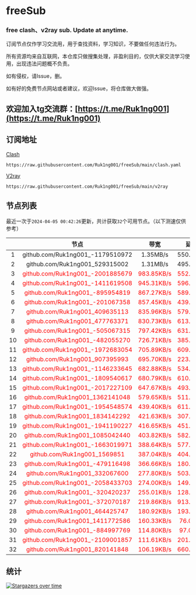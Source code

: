# freeSub
### free clash、v2ray sub. Update at anytime.

订阅节点仅作学习交流用，用于查找资料，学习知识，不要做任何违法行为。

所有资源均来自互联网，本仓库只做搜集处理，非盈利目的，仅供大家交流学习使用，出现违法问题概不负责。

如有侵权，请Issue，删。

如有好的免费节点网站或者建议，欢迎Issue，将仓库做大做强。

## 欢迎加入tg交流群：[https://t.me/Ruk1ng001](https://t.me/Ruk1ng001)

## 订阅地址
[Clash](https://raw.githubusercontent.com/Ruk1ng001/freeSub/main/clash.yaml)
```
https://raw.githubusercontent.com/Ruk1ng001/freeSub/main/clash.yaml
```
[V2ray](https://raw.githubusercontent.com/Ruk1ng001/freeSub/main/v2ray)
```
https://raw.githubusercontent.com/Ruk1ng001/freeSub/main/v2ray
```

## 节点列表

最近一次于`2024-04-05 00:42:26`更新，共计获取`32`个可用节点。（以下测速仅供参考）

|  | 节点 | 带宽 | 延迟 |
|:-:|:--:|:--:|:--:|
 | 1 | github.com/Ruk1ng001_-1179510972 | 1.35MB/s | 550.00ms |
 | 2 | github.com/Ruk1ng001_529315002 | 1.31MB/s | 495.00ms |
 | 3 | <font color=red>github.com/Ruk1ng001_-2001885679</font> | <font color=red>983.85KB/s</font> | <font color=red>552.00ms</font> |
 | 4 | <font color=red>github.com/Ruk1ng001_-1411619508</font> | <font color=red>945.31KB/s</font> | <font color=red>596.00ms</font> |
 | 5 | <font color=red>github.com/Ruk1ng001_-895954819</font> | <font color=red>867.27KB/s</font> | <font color=red>589.00ms</font> |
 | 6 | <font color=red>github.com/Ruk1ng001_-201067358</font> | <font color=red>857.45KB/s</font> | <font color=red>439.00ms</font> |
 | 7 | <font color=red>github.com/Ruk1ng001_409635113</font> | <font color=red>835.96KB/s</font> | <font color=red>579.00ms</font> |
 | 8 | <font color=red>github.com/Ruk1ng001_477763371</font> | <font color=red>830.73KB/s</font> | <font color=red>613.00ms</font> |
 | 9 | <font color=red>github.com/Ruk1ng001_-505067315</font> | <font color=red>797.42KB/s</font> | <font color=red>631.00ms</font> |
 | 10 | <font color=red>github.com/Ruk1ng001_-482055270</font> | <font color=red>726.71KB/s</font> | <font color=red>385.00ms</font> |
 | 11 | <font color=red>github.com/Ruk1ng001_-1972683054</font> | <font color=red>705.89KB/s</font> | <font color=red>609.00ms</font> |
 | 12 | <font color=red>github.com/Ruk1ng001_907395993</font> | <font color=red>695.70KB/s</font> | <font color=red>223.00ms</font> |
 | 13 | <font color=red>github.com/Ruk1ng001_-1146233645</font> | <font color=red>682.88KB/s</font> | <font color=red>534.00ms</font> |
 | 14 | <font color=red>github.com/Ruk1ng001_-1809540617</font> | <font color=red>680.79KB/s</font> | <font color=red>610.00ms</font> |
 | 15 | <font color=red>github.com/Ruk1ng001_-2017227109</font> | <font color=red>647.67KB/s</font> | <font color=red>493.00ms</font> |
 | 16 | <font color=red>github.com/Ruk1ng001_1362141048</font> | <font color=red>579.65KB/s</font> | <font color=red>511.00ms</font> |
 | 17 | <font color=red>github.com/Ruk1ng001_-1954548574</font> | <font color=red>439.40KB/s</font> | <font color=red>611.00ms</font> |
 | 18 | <font color=red>github.com/Ruk1ng001_1834142292</font> | <font color=red>421.63KB/s</font> | <font color=red>307.00ms</font> |
 | 19 | <font color=red>github.com/Ruk1ng001_-1941190227</font> | <font color=red>416.65KB/s</font> | <font color=red>451.00ms</font> |
 | 20 | <font color=red>github.com/Ruk1ng001_1085042440</font> | <font color=red>403.82KB/s</font> | <font color=red>582.00ms</font> |
 | 21 | <font color=red>github.com/Ruk1ng001_-1663019971</font> | <font color=red>388.64KB/s</font> | <font color=red>577.00ms</font> |
 | 22 | <font color=red>github.com/Ruk1ng001_1569851</font> | <font color=red>387.04KB/s</font> | <font color=red>404.00ms</font> |
 | 23 | <font color=red>github.com/Ruk1ng001_-479116498</font> | <font color=red>366.66KB/s</font> | <font color=red>180.00ms</font> |
 | 24 | <font color=red>github.com/Ruk1ng001_332067600</font> | <font color=red>277.80KB/s</font> | <font color=red>503.00ms</font> |
 | 25 | <font color=red>github.com/Ruk1ng001_-2058433703</font> | <font color=red>274.00KB/s</font> | <font color=red>149.00ms</font> |
 | 26 | <font color=red>github.com/Ruk1ng001_-320420237</font> | <font color=red>255.01KB/s</font> | <font color=red>128.00ms</font> |
 | 27 | <font color=red>github.com/Ruk1ng001_-372070187</font> | <font color=red>219.86KB/s</font> | <font color=red>913.00ms</font> |
 | 28 | <font color=red>github.com/Ruk1ng001_464425747</font> | <font color=red>180.92KB/s</font> | <font color=red>193.00ms</font> |
 | 29 | <font color=red>github.com/Ruk1ng001_1411772586</font> | <font color=red>160.33KB/s</font> | <font color=red>76.00ms</font> |
 | 30 | <font color=red>github.com/Ruk1ng001_-884997769</font> | <font color=red>114.80KB/s</font> | <font color=red>97.00ms</font> |
 | 31 | <font color=red>github.com/Ruk1ng001_-2109001857</font> | <font color=red>111.61KB/s</font> | <font color=red>201.00ms</font> |
 | 32 | <font color=red>github.com/Ruk1ng001_820141848</font> | <font color=red>106.19KB/s</font> | <font color=red>660.00ms</font> |


## 统计

[![Stargazers over time](https://starchart.cc/Ruk1ng001/freeSub.svg)](https://starchart.cc/Ruk1ng001/freeSub)
